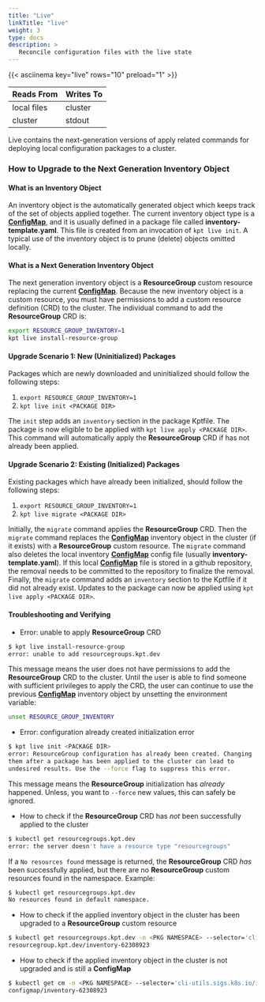 ```yaml
---
title: "Live"
linkTitle: "live"
weight: 3
type: docs
description: >
   Reconcile configuration files with the live state
---
```

<!--mdtogo:Short
    Reconcile configuration files with the live state
-->

{{< asciinema key="live" rows="10" preload="1" >}}

<!--mdtogo:Long-->
| Reads From              | Writes To                |
|-------------------------|--------------------------|
| local files             | cluster                  |
| cluster                 | stdout                   |

Live contains the next-generation versions of apply related commands for
deploying local configuration packages to a cluster.

### How to Upgrade to the Next Generation Inventory Object

#### What is an Inventory Object

An inventory object is the automatically generated object which keeps track
of the set of objects applied together. The current inventory object type
is a [**ConfigMap**](https://kubernetes.io/docs/concepts/configuration/configmap/),
and it is usually defined in a package file called
**inventory-template.yaml**. This file is created from an invocation of
`kpt live init`. A typical use of the inventory object is to prune (delete)
objects omitted locally.

#### What is a Next Generation Inventory Object

The next generation inventory object is a **ResourceGroup** custom resource
replacing the current [**ConfigMap**](https://kubernetes.io/docs/concepts/configuration/configmap/).
Because the new inventory object is a
custom resource, you must have permissions to add a custom resource
definition (CRD) to the cluster. The individual command to add the
**ResourceGroup** CRD is:

```sh
export RESOURCE_GROUP_INVENTORY=1
kpt live install-resource-group
```

#### Upgrade Scenario 1: New (Uninitialized) Packages

Packages which are newly downloaded and uninitialized should follow the
following steps:

1. `export RESOURCE_GROUP_INVENTORY=1`
2. `kpt live init <PACKAGE DIR>`

The `init` step adds an `inventory` section in the
package Kptfile. The package is now eligible to be applied
with `kpt live apply <PACKAGE DIR>`. This command will
automatically apply the **ResourceGroup** CRD if has not
already been applied.

#### Upgrade Scenario 2: Existing (Initialized) Packages

Existing packages which have already been initialized, should follow
the following steps:

1. `export RESOURCE_GROUP_INVENTORY=1`
2. `kpt live migrate <PACKAGE DIR>`

Initially, the `migrate` command applies the **ResourceGroup** CRD.
Then the `migrate` command replaces the
[**ConfigMap**](https://kubernetes.io/docs/concepts/configuration/configmap/)
inventory object in the cluster (if it exists) with a **ResourceGroup**
custom resource. The `migrate` command also deletes the local inventory
[**ConfigMap**](https://kubernetes.io/docs/concepts/configuration/configmap/)
config file (usually **inventory-template.yaml**). If this local
[**ConfigMap**](https://kubernetes.io/docs/concepts/configuration/configmap/)
file is stored in a github repository, the removal
needs to be committed to the repository to finalize the removal.
Finally, the `migrate` command adds an `inventory`
section to the Kptfile if it did not already exist. Updates to
the package can now be applied using `kpt live apply <PACKAGE DIR>`.

#### Troubleshooting and Verifying

* Error: unable to apply **ResourceGroup** CRD

```sh
$ kpt live install-resource-group
error: unable to add resourcegroups.kpt.dev
```

This message means the user does not have permissions to add the
**ResourceGroup** CRD to the cluster. Until the user is able to
find someone with sufficient privileges to apply the CRD, the
user can continue to use the previous
[**ConfigMap**](https://kubernetes.io/docs/concepts/configuration/configmap/)
inventory object by unsetting the environment variable:

```sh
unset RESOURCE_GROUP_INVENTORY
```

* Error: configuration already created initialization error

```sh
$ kpt live init <PACKAGE DIR>
error: ResourceGroup configuration has already been created. Changing
them after a package has been applied to the cluster can lead to
undesired results. Use the --force flag to suppress this error.
```

This message means the **ResourceGroup** initialization has
*already* happened. Unless, you want to `--force` new values,
this can safely be ignored.

* How to check if the **ResourceGroup** CRD has *not* been
successfully applied to the cluster

```sh
$ kubectl get resourcegroups.kpt.dev
error: the server doesn't have a resource type "resourcegroups"
```

If a `No resources found` message is returned, the
**ResourceGroup** CRD *has* been successfully applied,
but there are no **ResourceGroup** custom resources
found in the namespace. Example:

```sh
$ kubectl get resourcegroups.kpt.dev
No resources found in default namespace.
```

* How to check if the applied inventory object in the cluster has
been upgraded to a **ResourceGroup** custom resource

```sh
$ kubectl get resourcegroups.kpt.dev -n <PKG NAMESPACE> --selector='cli-utils.sigs.k8s.io/inventory-id' -o name
resourcegroup.kpt.dev/inventory-62308923
```

* How to check if the applied inventory object in the cluster is
not upgraded and is still a **ConfigMap**

```sh
$ kubectl get cm -n <PKG NAMESPACE> --selector='cli-utils.sigs.k8s.io/inventory-id' -o name
configmap/inventory-62308923
```

<!--mdtogo-->
